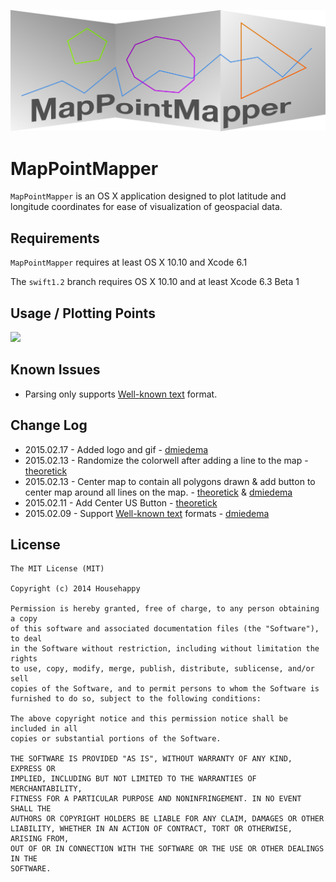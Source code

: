 ![](assets/logo.png)

MapPointMapper
==============

`MapPointMapper` is an OS X application designed to plot latitude and longitude coordinates for ease of visualization of geospacial data.

## Requirements

`MapPointMapper` requires at least OS X 10.10 and Xcode 6.1

The `swift1.2` branch requires OS X 10.10 and at least Xcode 6.3 Beta 1

## Usage / Plotting Points

![](assets/mappointmapper.gif)

## Known Issues

- Parsing only supports [Well-known text][well-known-text] format.

## Change Log

- 2015.02.17 - Added logo and gif - [dmiedema][dmiedema]
- 2015.02.13 - Randomize the colorwell after adding a line to the map - [theoretick][theoretick]
- 2015.02.13 - Center map to contain all polygons drawn & add button to center map around all lines on the map. - [theoretick][theoretick] & [dmiedema][dmiedema]
- 2015.02.11 - Add Center US Button - [theoretick][theoretick]
- 2015.02.09 - Support [Well-known text][well-known-text] formats - [dmiedema][dmiedema]

[well-known-text]: https://en.wikipedia.org/wiki/Well-known_text
[dmiedema]: https://github.com/dmiedema
[theoretick]: https://github.com/theoretick

## License

    The MIT License (MIT)

    Copyright (c) 2014 Househappy

    Permission is hereby granted, free of charge, to any person obtaining a copy
    of this software and associated documentation files (the "Software"), to deal
    in the Software without restriction, including without limitation the rights
    to use, copy, modify, merge, publish, distribute, sublicense, and/or sell
    copies of the Software, and to permit persons to whom the Software is
    furnished to do so, subject to the following conditions:

    The above copyright notice and this permission notice shall be included in all
    copies or substantial portions of the Software.

    THE SOFTWARE IS PROVIDED "AS IS", WITHOUT WARRANTY OF ANY KIND, EXPRESS OR
    IMPLIED, INCLUDING BUT NOT LIMITED TO THE WARRANTIES OF MERCHANTABILITY,
    FITNESS FOR A PARTICULAR PURPOSE AND NONINFRINGEMENT. IN NO EVENT SHALL THE
    AUTHORS OR COPYRIGHT HOLDERS BE LIABLE FOR ANY CLAIM, DAMAGES OR OTHER
    LIABILITY, WHETHER IN AN ACTION OF CONTRACT, TORT OR OTHERWISE, ARISING FROM,
    OUT OF OR IN CONNECTION WITH THE SOFTWARE OR THE USE OR OTHER DEALINGS IN THE
    SOFTWARE.


